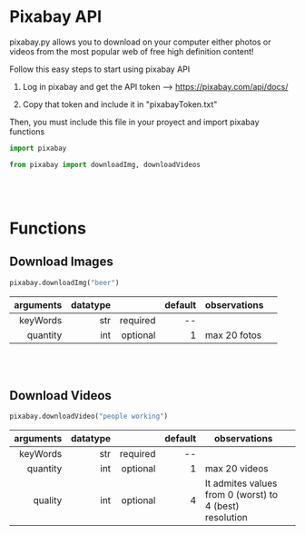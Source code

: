 <h1>Pixabay API</h1>

pixabay.py allows you to download on your computer either photos or videos from the most popular web of free high definition content!

Follow this easy steps to start using pixabay API

1. Log in pixabay  and get the API token --> https://pixabay.com/api/docs/

2. Copy that token and include it in "pixabayToken.txt"


Then, you must include this file in your proyect and import pixabay functions

```python
import pixabay
```
```python
from pixabay import downloadImg, downloadVideos
```

<br><br>
<h1>Functions</h1>
<h2>Download Images</h2>


```python
pixabay.downloadImg("beer")
```

|   arguments	|   datatype	|   	|   default	|   observations	|   	|
|--:	|--:	|--:	|--:	|---	|---	|
|  keyWords 	|   str	|   required	|   --	|   	|   	|
|  quantity 	|   int	|   optional	|   1	|   max 20 fotos	|   	|


<br><br>
<h2>Download Videos</h2>


```python
pixabay.downloadVideo("people working")
```

|   arguments	|   datatype	|   	|   default	|   observations	|   	|
|--:	|--:	|--:	|--:	|---	|---	|
|  keyWords 	|   str	|   required	|   --	|   	|   	|
|  quantity 	|   int	|   optional	|   1	|   max 20 videos	|   	|
|  quality 	|   int	|   optional	|   4	|   It admites values from 0 (worst) to 4 (best) resolution	|   	|